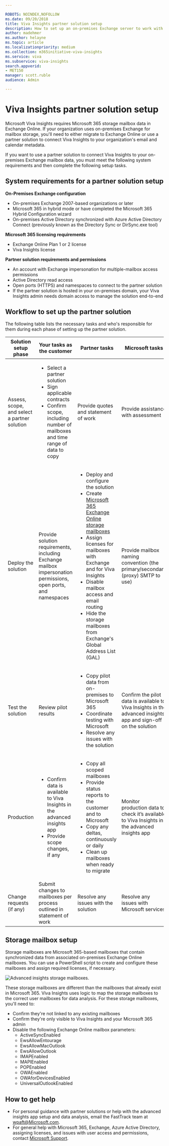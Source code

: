 ```yaml
---

ROBOTS: NOINDEX,NOFOLLOW
ms.date: 09/20/2018
title: Viva Insights partner solution setup
description: How to set up an on-premises Exchange server to work with Advanced insights from Microsoft Viva Insights
author: madehmer
ms.author: helayne
ms.topic: article
ms.localizationpriority: medium 
ms.collection: m365initiative-viva-insights 
ms.service: viva 
ms.subservice: viva-insights 
search.appverid: 
- MET150 
manager: scott.ruble
audience: Admin

---
```

# Viva Insights partner solution setup

Microsoft Viva Insights requires Microsoft 365 storage mailbox data in Exchange Online. If your organization uses on-premises Exchange for mailbox storage, you'll need to either migrate to Exchange Online or use a partner solution to connect Viva Insights to your organization's email and calendar metadata.

If you want to use a partner solution to connect Viva Insights to your on-premises Exchange mailbox data, you must meet the following system requirements and then complete the following setup tasks.

## System requirements for a partner solution setup

**On-Premises Exchange configuration**

* On-premises Exchange 2007-based organizations or later
* Microsoft 365 in hybrid mode or have completed the Microsoft 365 Hybrid Configuration wizard​
* On-premises Active Directory synchronized with Azure Active Directory Connect (previously known as the Directory Sync or DirSync.exe tool)

**Microsoft 365 licensing requirements**

* Exchange Online Plan 1 or 2 license
* Viva Insights license

**Partner solution requirements and permissions**

* An account with Exchange impersonation​ for multiple-mailbox access permissions
* Active Directory read access​
* Open ports (HTTPS) and namespaces to connect to the partner solution
* If the partner solution is hosted in your on-premises domain, your Viva Insights admin needs domain access to manage the solution end-to-end

## Workflow to set up the partner solution

The following table lists the necessary tasks and who's responsible for them during each phase of setting up the partner solution.

|Solution setup phase|Your tasks as the customer|Partner tasks|Microsoft tasks
|--------------------|---------------|-------------|-------------------------|
|Assess, scope, and select a partner solution|<ul><li>Select a partner solution</li><li>Sign applicable contracts</li><li>Confirm scope, including number of mailboxes and time range of data to copy</li></ul>|Provide quotes and statement of work|Provide assistance with assessment|
|Deploy the solution|Provide solution requirements, including Exchange mailbox impersonation permissions, open ports, and namespaces|<ul><li>Deploy and configure the solution​</li><li>Create [Microsoft 365 Exchange Online storage mailboxes​](#storage-mailbox-setup)</li><li>Assign licenses for mailboxes with Exchange and for Viva Insights</li><li>Disable mailbox access and email routing​</li><li>Hide the storage mailboxes from Exchange's Global Address List (GAL)</li></ul>|Provide mailbox naming convention (the primary/secondary (proxy) SMTP to use)
|Test the solution|Review pilot results|<ul><li>Copy pilot data from on-premises to Microsoft 365​​</li><li>Coordinate testing with Microsoft​​</li><li>Resolve any issues with the solution</li></ul>|Confirm the pilot data is available to Viva Insights in the advanced insights app and sign-off on the solution
|Production|<ul><li>Confirm data is available to Viva Insights in the advanced insights app</li><li>Provide scope changes, if any</li></ul>|<ul><li>Copy all scoped mailboxes​</li><li>Provide status reports to the customer and to Microsoft​</li><li>Copy any deltas, continuously or daily​</li><li>Clean up mailboxes when ready to migrate</li></ul>|Monitor production data to check it’s available to Viva Insights in the advanced insights app
|Change requests (if any)|Submit changes to mailboxes per process outlined in statement of work|Resolve any issues with the solution|Resolve any issues with Microsoft services

## Storage mailbox setup

Storage mailboxes are Microsoft 365-based mailboxes that contain synchronized data from associated on-premises Exchange Online mailboxes. You can use a PowerShell script to create and configure these mailboxes and assign required licenses, if necessary.

![Advanced insights storage mailboxes.](./images/storage-mailboxes.png)

​These storage mailboxes are different than the mailboxes that already exist in Microsoft 365. Viva Insights uses logic to map the storage mailboxes to the correct user mailboxes for data analysis. For these storage mailboxes, you'll need to:

* Confirm they're not linked to any existing mailboxes
* Confirm they're only visible to Viva Insights and your Microsoft 365 admin
* Disable the following Exchange Online mailbox parameters:
  * ActiveSyncEnabled
  * EwsAllowEntourage
  * EwsAllowMacOutlook
  * EwsAllowOutlook
  * IMAPEnabled
  * MAPIEnabled
  * POPEnabled
  * OWAEnabled
  * OWAforDevicesEnabled
  * UniversalOutlookEnabled

## How to get help

* For personal guidance with partner solutions or help with the advanced insights app setup and data analysis, email the FastTrack team at <wpaft@Microsoft.com>.
* For general help with Microsoft 365, Exchange, Azure Active Directory, assigning licenses, and issues with user access and permissions, contact [Microsoft Support](https://support.microsoft.com/contactus/).

